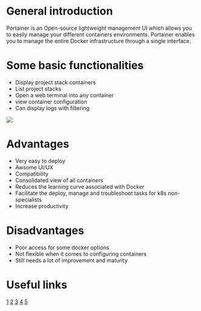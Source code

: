 
# General introduction
Portainer is an Open-source lightweight management UI which allows you to easily manage your different containers environments. Portainer enables you to manage the entire Docker infrastructure through a single interface.

# Some basic functionalities
 * Display project stack containers
 * List project stacks
 * Open a web terminal into any container
 * view container configuration
 * Can display logs with filtering
 
![](https://l.top4top.io/p_2210juonl1.png)
 
# Advantages
 * Very easy to deploy
 * Awsome UI/UX
 * Compatibility
 * Consolidated view of all containers
 * Reduces the learning curve associated with Docker
 * Facilitate the deploy, manage and troubleshoot tasks for k8s non-specialists
 * Increase productivity
# Disadvantages
* Poor access for some docker options
* Not flexible when it comes to configuring containers
* Still needs a lot of improvement and maturity

# Useful links

[1](https://www.youtube.com/watch?v=8q9k1qzXRk4)
[2](https://www.portainer.io/)
[3](https://docs.docksal.io/use-cases/portainer/)
[4](https://github.com/portainer/portainer)
[5](https://hub.docker.com/r/portainer/portainer)

